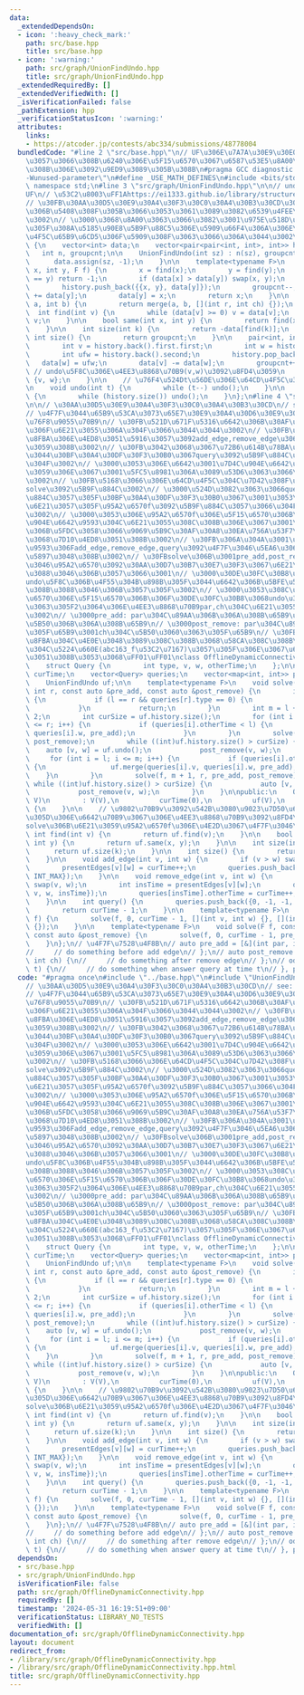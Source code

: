 ```yaml
---
data:
  _extendedDependsOn:
  - icon: ':heavy_check_mark:'
    path: src/base.hpp
    title: src/base.hpp
  - icon: ':warning:'
    path: src/graph/UnionFindUndo.hpp
    title: src/graph/UnionFindUndo.hpp
  _extendedRequiredBy: []
  _extendedVerifiedWith: []
  _isVerificationFailed: false
  _pathExtension: hpp
  _verificationStatusIcon: ':warning:'
  attributes:
    links:
    - https://atcoder.jp/contests/abc334/submissions/48778004
  bundledCode: "#line 2 \"src/base.hpp\"\n// UF\u306E\u7A7A\u30E9\u30E0\u30C0\u6E21\
    \u3057\u3066\u308B\u6240\u306E\u5F15\u6570\u3067\u6587\u53E5\u8A00\u308F\u308C\
    \u308B\u306E\u3092\u9ED9\u3089\u305B\u308B\n#pragma GCC diagnostic ignored \"\
    -Wunused-parameter\"\n#define _USE_MATH_DEFINES\n#include <bits/stdc++.h>\nusing\
    \ namespace std;\n#line 3 \"src/graph/UnionFindUndo.hpp\"\n\n// undo\u53EF\u80FD\
    UF\n// \u53C2\u8003\uFF1Ahttps://ei1333.github.io/library/structure/union-find/union-find-undo.cpp\n\
    // \u30FB\u30AA\u30D5\u30E9\u30A4\u30F3\u30C0\u30A4\u30B3\u30CD\u306E\u6539\u4FEE\
    \u306B\u5408\u308F\u305B\u3066\u3053\u3061\u3089\u3082\u6539\u4FEE\u3057\u305F\
    \u3002\n// \u3000\u3068\u8A00\u3063\u3066\u3082\u3001\u975E\u518D\u5E30\u5316\u3057\
    \u305F\u308A\u5185\u90E8\u5B9F\u88C5\u306E\u5909\u66F4\u306A\u306E\u3067\u64CD\
    \u4F5C\u65B9\u6CD5\u306F\u5909\u308F\u3063\u3066\u306A\u3044\u3002\nstruct UnionFindUndo\
    \ {\n    vector<int> data;\n    vector<pair<pair<int, int>, int>> history;\n \
    \   int n, groupcnt;\n\n    UnionFindUndo(int sz) : n(sz), groupcnt(sz) {\n  \
    \      data.assign(sz, -1);\n    }\n\n    template<typename F>\n    int merge(int\
    \ x, int y, F f) {\n        x = find(x);\n        y = find(y);\n        if (x\
    \ == y) return -1;\n        if (data[x] > data[y]) swap(x, y);\n        f(x, y);\n\
    \        history.push_back({{x, y}, data[y]});\n        groupcnt--;\n        data[x]\
    \ += data[y];\n        data[y] = x;\n        return x;\n    }\n\n    int merge(int\
    \ a, int b) {\n        return merge(a, b, [](int r, int ch) {});\n    }\n\n  \
    \  int find(int v) {\n        while (data[v] >= 0) v = data[v];\n        return\
    \ v;\n    }\n\n    bool same(int x, int y) {\n        return find(x) == find(y);\n\
    \    }\n\n    int size(int k) {\n        return -data[find(k)];\n    }\n\n   \
    \ int size() {\n        return groupcnt;\n    }\n\n    pair<int, int> undo() {\n\
    \        int v = history.back().first.first;\n        int w = history.back().first.second;\n\
    \        int ufw = history.back().second;\n        history.pop_back();\n     \
    \   data[w] = ufw;\n        data[v] -= data[w];\n        groupcnt++;\n       \
    \ // undo\u5F8C\u306E\u4EE3\u8868\u70B9(v,w)\u3092\u8FD4\u3059\n        return\
    \ {v, w};\n    }\n\n    // \u76F4\u524Dt\u56DE\u306E\u64CD\u4F5C\u3092\u623B\u3059\
    \n    void undo(int t) {\n        while (t--) undo();\n    }\n\n    void rollback()\
    \ {\n        while (history.size()) undo();\n    }\n};\n#line 4 \"src/graph/OfflineDynamicConnectivity.hpp\"\
    \n\n// \u30AA\u30D5\u30E9\u30A4\u30F3\u30C0\u30A4\u30B3\u30CD\n// see: https://atcoder.jp/contests/abc334/submissions/48778004\n\
    // \u4F7F\u3044\u65B9\u53CA\u3073\u65E7\u30E9\u30A4\u30D6\u30E9\u30EA\u3068\u306E\
    \u76F8\u9055\u70B9\n// \u30FB\u521D\u671F\u5316\u6642\u306B\u30AF\u30A8\u30EA\u6570\
    \u306F\u6E21\u3055\u306A\u304F\u3066\u3044\u3044\u3002\n// \u30FB\u4E00\u9023\u306E\
    \u8FBA\u306E\u4ED8\u3051\u5916\u3057\u3092add_edge,remove_edge\u3067\u8A18\u9332\
    \u3059\u308B\u3002\n// \u30FB\u3042\u3068\u3067\u72B6\u614B\u78BA\u8A8D\u3057\u305F\
    \u3044\u30BF\u30A4\u30DF\u30F3\u30B0\u3067query\u3092\u5B9F\u884C\u3057\u3066\u304A\
    \u304F\u3002\n// \u3000\u3053\u306E\u6642\u3001\u7D4C\u904E\u6642\u9593\u3092\u8FD4\
    \u3059\u306E\u3067\u3001\u5FC5\u8981\u306A\u3089\u53D6\u3063\u3066\u304A\u304F\
    \u3002\n// \u30FB\u5168\u3066\u306E\u64CD\u4F5C\u304C\u7D42\u308F\u3063\u305F\u3089\
    solve\u3092\u5B9F\u884C\u3002\n// \u3000\u524D\u3082\u3063\u3066query\u3092\u5B9F\
    \u884C\u3057\u305F\u30BF\u30A4\u30DF\u30F3\u30B0\u3067\u3001\u3053\u306E\u6642\
    \u6E21\u3057\u305F\u95A2\u6570f\u3092\u5B9F\u884C\u3057\u3066\u304F\u308C\u308B\
    \u3002\n// \u3000\u3053\u306E\u95A2\u6570f\u306E\u5F15\u6570\u306B\u306F\u7D4C\
    \u904E\u6642\u9593\u304C\u6E21\u3055\u308C\u308B\u306E\u3067\u3001\u5FC5\u8981\
    \u306B\u5FDC\u3058\u3066\u9069\u5B9C\u30AF\u30A8\u30EA\u756A\u53F7\u306A\u3069\
    \u3068\u7D10\u4ED8\u3051\u308B\u3002\n// \u30FB\u306A\u304A\u3001\u7D4C\u904E\u6642\
    \u9593\u306Fadd_edge,remove_edge,query\u3092\u4F7F\u3046\u5EA6\u306B1\u305A\u3064\
    \u5897\u3048\u308B\u3002\n// \u30FBsolve\u306B\u3001pre_add,post_remove\u3068\u3044\
    \u3046\u95A2\u6570\u3092\u30AA\u30D7\u30B7\u30E7\u30F3\u3067\u6E21\u305B\u308B\
    \u3088\u3046\u306B\u3057\u3066\u3001\n// \u3000\u30DE\u30FC\u30B8\u524D\u3068\
    undo\u5F8C\u306B\u4F55\u304B\u898B\u305F\u3044\u6642\u306B\u5BFE\u5FDC\u3067\u304D\
    \u308B\u3088\u3046\u306B\u3057\u305F\u3002\n// \u3000\u3053\u308C\u3089\u306E\u95A2\
    \u6570\u306E\u5F15\u6570\u306B\u306F\u30DE\u30FC\u30B8\u3068undo\u306B\u95A2\u308F\
    \u3063\u305F2\u3064\u306E\u4EE3\u8868\u70B9par,ch\u304C\u6E21\u3055\u308C\u308B\
    \u3002\n// \u3000pre_add: par\u304C\u89AA\u306B\u306A\u308B\u65B9\u3001ch\u304C\
    \u5B50\u306B\u306A\u308B\u65B9\n// \u3000post_remove: par\u304C\u89AA\u3060\u3063\
    \u305F\u65B9\u3001ch\u304C\u5B50\u3060\u3063\u305F\u65B9\n// \u30FB\u591A\u91CD\
    \u8FBA\u304C\u4E0E\u3048\u3089\u308C\u308B\u3068\u58CA\u308C\u308B\u3053\u3068\
    \u304C\u5224\u660E(abc163_f\u53C2\u7167)\u3057\u305F\u306E\u3067\u6C17\u3092\u3064\
    \u3051\u308B\u3053\u3068\uFF01\uFF01\nclass OfflineDynamicConnectivity {\nprivate:\n\
    \    struct Query {\n        int type, v, w, otherTime;\n    };\n\n    int V,\
    \ curTime;\n    vector<Query> queries;\n    vector<map<int, int>> presentEdges;\n\
    \    UnionFindUndo uf;\n\n    template<typename F>\n    void solve(F f, int l,\
    \ int r, const auto &pre_add, const auto &post_remove) {\n        if (l >= r)\
    \ {\n            if (l == r && queries[r].type == 0) {\n                f(r);\n\
    \            }\n            return;\n        }\n        int m = l + (r - l) /\
    \ 2;\n        int curSize = uf.history.size();\n        for (int i = m + 1; i\
    \ <= r; i++) {\n            if (queries[i].otherTime < l) {\n                uf.merge(queries[i].v,\
    \ queries[i].w, pre_add);\n            }\n        }\n        solve(f, l, m, pre_add,\
    \ post_remove);\n        while ((int)uf.history.size() > curSize) {\n        \
    \    auto [v, w] = uf.undo();\n            post_remove(v, w);\n        }\n   \
    \     for (int i = l; i <= m; i++) {\n            if (queries[i].otherTime > r)\
    \ {\n                uf.merge(queries[i].v, queries[i].w, pre_add);\n        \
    \    }\n        }\n        solve(f, m + 1, r, pre_add, post_remove);\n       \
    \ while ((int)uf.history.size() > curSize) {\n            auto [v, w] = uf.undo();\n\
    \            post_remove(v, w);\n        }\n    }\n\npublic:\n    OfflineDynamicConnectivity(int\
    \ V)\n        : V(V),\n          curTime(0),\n          uf(V),\n          presentEdges(V)\
    \ {\n    }\n\n    // \u9802\u70B9v\u3092\u542B\u3080\u9023\u7D50\u6210\u5206\u306E\
    \u305D\u306E\u6642\u70B9\u3067\u306E\u4EE3\u8868\u70B9\u3092\u8FD4\u3059\u3002\
    solve\u306B\u6E21\u3059\u95A2\u6570f\u306E\u4E2D\u3067\u4F7F\u3046\u3002\n   \
    \ int find(int v) {\n        return uf.find(v);\n    }\n\n    bool same(int x,\
    \ int y) {\n        return uf.same(x, y);\n    }\n\n    int size(int k) {\n  \
    \      return uf.size(k);\n    }\n\n    int size() {\n        return uf.size();\n\
    \    }\n\n    void add_edge(int v, int w) {\n        if (v > w) swap(v, w);\n\
    \        presentEdges[v][w] = curTime++;\n        queries.push_back({1, v, w,\
    \ INT_MAX});\n    }\n\n    void remove_edge(int v, int w) {\n        if (v > w)\
    \ swap(v, w);\n        int insTime = presentEdges[v][w];\n        queries.push_back({-1,\
    \ v, w, insTime});\n        queries[insTime].otherTime = curTime++;\n        presentEdges[v].erase(w);\n\
    \    }\n\n    int query() {\n        queries.push_back({0, -1, -1, curTime++});\n\
    \        return curTime - 1;\n    }\n\n    template<typename F>\n    void solve(F\
    \ f) {\n        solve(f, 0, curTime - 1, [](int v, int w) {}, [](int v, int w)\
    \ {});\n    }\n\n    template<typename F>\n    void solve(F f, const auto &pre_add,\
    \ const auto &post_remove) {\n        solve(f, 0, curTime - 1, pre_add, post_remove);\n\
    \    }\n};\n// \u4F7F\u7528\u4F8B\n// auto pre_add = [&](int par, int ch) {\n\
    //     // do something before add edge\n// };\n// auto post_remove = [&](int par,\
    \ int ch) {\n//     // do something after remove edge\n// };\n// odc.solve([&](int\
    \ t) {\n//     // do something when answer query at time t\n// }, pre_add, post_remove);\n"
  code: "#pragma once\n#include \"../base.hpp\"\n#include \"UnionFindUndo.hpp\"\n\n\
    // \u30AA\u30D5\u30E9\u30A4\u30F3\u30C0\u30A4\u30B3\u30CD\n// see: https://atcoder.jp/contests/abc334/submissions/48778004\n\
    // \u4F7F\u3044\u65B9\u53CA\u3073\u65E7\u30E9\u30A4\u30D6\u30E9\u30EA\u3068\u306E\
    \u76F8\u9055\u70B9\n// \u30FB\u521D\u671F\u5316\u6642\u306B\u30AF\u30A8\u30EA\u6570\
    \u306F\u6E21\u3055\u306A\u304F\u3066\u3044\u3044\u3002\n// \u30FB\u4E00\u9023\u306E\
    \u8FBA\u306E\u4ED8\u3051\u5916\u3057\u3092add_edge,remove_edge\u3067\u8A18\u9332\
    \u3059\u308B\u3002\n// \u30FB\u3042\u3068\u3067\u72B6\u614B\u78BA\u8A8D\u3057\u305F\
    \u3044\u30BF\u30A4\u30DF\u30F3\u30B0\u3067query\u3092\u5B9F\u884C\u3057\u3066\u304A\
    \u304F\u3002\n// \u3000\u3053\u306E\u6642\u3001\u7D4C\u904E\u6642\u9593\u3092\u8FD4\
    \u3059\u306E\u3067\u3001\u5FC5\u8981\u306A\u3089\u53D6\u3063\u3066\u304A\u304F\
    \u3002\n// \u30FB\u5168\u3066\u306E\u64CD\u4F5C\u304C\u7D42\u308F\u3063\u305F\u3089\
    solve\u3092\u5B9F\u884C\u3002\n// \u3000\u524D\u3082\u3063\u3066query\u3092\u5B9F\
    \u884C\u3057\u305F\u30BF\u30A4\u30DF\u30F3\u30B0\u3067\u3001\u3053\u306E\u6642\
    \u6E21\u3057\u305F\u95A2\u6570f\u3092\u5B9F\u884C\u3057\u3066\u304F\u308C\u308B\
    \u3002\n// \u3000\u3053\u306E\u95A2\u6570f\u306E\u5F15\u6570\u306B\u306F\u7D4C\
    \u904E\u6642\u9593\u304C\u6E21\u3055\u308C\u308B\u306E\u3067\u3001\u5FC5\u8981\
    \u306B\u5FDC\u3058\u3066\u9069\u5B9C\u30AF\u30A8\u30EA\u756A\u53F7\u306A\u3069\
    \u3068\u7D10\u4ED8\u3051\u308B\u3002\n// \u30FB\u306A\u304A\u3001\u7D4C\u904E\u6642\
    \u9593\u306Fadd_edge,remove_edge,query\u3092\u4F7F\u3046\u5EA6\u306B1\u305A\u3064\
    \u5897\u3048\u308B\u3002\n// \u30FBsolve\u306B\u3001pre_add,post_remove\u3068\u3044\
    \u3046\u95A2\u6570\u3092\u30AA\u30D7\u30B7\u30E7\u30F3\u3067\u6E21\u305B\u308B\
    \u3088\u3046\u306B\u3057\u3066\u3001\n// \u3000\u30DE\u30FC\u30B8\u524D\u3068\
    undo\u5F8C\u306B\u4F55\u304B\u898B\u305F\u3044\u6642\u306B\u5BFE\u5FDC\u3067\u304D\
    \u308B\u3088\u3046\u306B\u3057\u305F\u3002\n// \u3000\u3053\u308C\u3089\u306E\u95A2\
    \u6570\u306E\u5F15\u6570\u306B\u306F\u30DE\u30FC\u30B8\u3068undo\u306B\u95A2\u308F\
    \u3063\u305F2\u3064\u306E\u4EE3\u8868\u70B9par,ch\u304C\u6E21\u3055\u308C\u308B\
    \u3002\n// \u3000pre_add: par\u304C\u89AA\u306B\u306A\u308B\u65B9\u3001ch\u304C\
    \u5B50\u306B\u306A\u308B\u65B9\n// \u3000post_remove: par\u304C\u89AA\u3060\u3063\
    \u305F\u65B9\u3001ch\u304C\u5B50\u3060\u3063\u305F\u65B9\n// \u30FB\u591A\u91CD\
    \u8FBA\u304C\u4E0E\u3048\u3089\u308C\u308B\u3068\u58CA\u308C\u308B\u3053\u3068\
    \u304C\u5224\u660E(abc163_f\u53C2\u7167)\u3057\u305F\u306E\u3067\u6C17\u3092\u3064\
    \u3051\u308B\u3053\u3068\uFF01\uFF01\nclass OfflineDynamicConnectivity {\nprivate:\n\
    \    struct Query {\n        int type, v, w, otherTime;\n    };\n\n    int V,\
    \ curTime;\n    vector<Query> queries;\n    vector<map<int, int>> presentEdges;\n\
    \    UnionFindUndo uf;\n\n    template<typename F>\n    void solve(F f, int l,\
    \ int r, const auto &pre_add, const auto &post_remove) {\n        if (l >= r)\
    \ {\n            if (l == r && queries[r].type == 0) {\n                f(r);\n\
    \            }\n            return;\n        }\n        int m = l + (r - l) /\
    \ 2;\n        int curSize = uf.history.size();\n        for (int i = m + 1; i\
    \ <= r; i++) {\n            if (queries[i].otherTime < l) {\n                uf.merge(queries[i].v,\
    \ queries[i].w, pre_add);\n            }\n        }\n        solve(f, l, m, pre_add,\
    \ post_remove);\n        while ((int)uf.history.size() > curSize) {\n        \
    \    auto [v, w] = uf.undo();\n            post_remove(v, w);\n        }\n   \
    \     for (int i = l; i <= m; i++) {\n            if (queries[i].otherTime > r)\
    \ {\n                uf.merge(queries[i].v, queries[i].w, pre_add);\n        \
    \    }\n        }\n        solve(f, m + 1, r, pre_add, post_remove);\n       \
    \ while ((int)uf.history.size() > curSize) {\n            auto [v, w] = uf.undo();\n\
    \            post_remove(v, w);\n        }\n    }\n\npublic:\n    OfflineDynamicConnectivity(int\
    \ V)\n        : V(V),\n          curTime(0),\n          uf(V),\n          presentEdges(V)\
    \ {\n    }\n\n    // \u9802\u70B9v\u3092\u542B\u3080\u9023\u7D50\u6210\u5206\u306E\
    \u305D\u306E\u6642\u70B9\u3067\u306E\u4EE3\u8868\u70B9\u3092\u8FD4\u3059\u3002\
    solve\u306B\u6E21\u3059\u95A2\u6570f\u306E\u4E2D\u3067\u4F7F\u3046\u3002\n   \
    \ int find(int v) {\n        return uf.find(v);\n    }\n\n    bool same(int x,\
    \ int y) {\n        return uf.same(x, y);\n    }\n\n    int size(int k) {\n  \
    \      return uf.size(k);\n    }\n\n    int size() {\n        return uf.size();\n\
    \    }\n\n    void add_edge(int v, int w) {\n        if (v > w) swap(v, w);\n\
    \        presentEdges[v][w] = curTime++;\n        queries.push_back({1, v, w,\
    \ INT_MAX});\n    }\n\n    void remove_edge(int v, int w) {\n        if (v > w)\
    \ swap(v, w);\n        int insTime = presentEdges[v][w];\n        queries.push_back({-1,\
    \ v, w, insTime});\n        queries[insTime].otherTime = curTime++;\n        presentEdges[v].erase(w);\n\
    \    }\n\n    int query() {\n        queries.push_back({0, -1, -1, curTime++});\n\
    \        return curTime - 1;\n    }\n\n    template<typename F>\n    void solve(F\
    \ f) {\n        solve(f, 0, curTime - 1, [](int v, int w) {}, [](int v, int w)\
    \ {});\n    }\n\n    template<typename F>\n    void solve(F f, const auto &pre_add,\
    \ const auto &post_remove) {\n        solve(f, 0, curTime - 1, pre_add, post_remove);\n\
    \    }\n};\n// \u4F7F\u7528\u4F8B\n// auto pre_add = [&](int par, int ch) {\n\
    //     // do something before add edge\n// };\n// auto post_remove = [&](int par,\
    \ int ch) {\n//     // do something after remove edge\n// };\n// odc.solve([&](int\
    \ t) {\n//     // do something when answer query at time t\n// }, pre_add, post_remove);\n"
  dependsOn:
  - src/base.hpp
  - src/graph/UnionFindUndo.hpp
  isVerificationFile: false
  path: src/graph/OfflineDynamicConnectivity.hpp
  requiredBy: []
  timestamp: '2024-05-31 16:19:51+09:00'
  verificationStatus: LIBRARY_NO_TESTS
  verifiedWith: []
documentation_of: src/graph/OfflineDynamicConnectivity.hpp
layout: document
redirect_from:
- /library/src/graph/OfflineDynamicConnectivity.hpp
- /library/src/graph/OfflineDynamicConnectivity.hpp.html
title: src/graph/OfflineDynamicConnectivity.hpp
---
```

